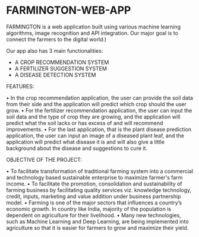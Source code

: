 # FARMINGTON-WEB-APP

FARMINGTON is a web application built using various machine learning algorithms, image recognition and API integration. 
Our major goal is to connect the farmers to the digital world:)

Our app also has 3 main functionalities:

- A CROP RECOMMENDATION SYSTEM
- A FERTILIZER SUGGESTION SYSTEM
- A DISEASE DETECTION SYSTEM



FEATURES:

•	In the crop recommendation application, the user can provide the soil data from their side and the application will predict which crop should the user grow.
•	For the fertilizer recommendation application, the user can input the soil data and the type of crop they are growing, and the application will predict what the soil lacks or has excess of and will recommend improvements.
•	For the last application, that is the plant disease prediction application, the user can input an image of a diseased plant leaf, and the application will predict what disease it is and will also give a little  background about the disease and suggestions to cure it.



OBJECTIVE OF THE PROJECT:

•	To facilitate transformation of traditional farming system into a commercial and technology based sustainable enterprise to maximize farmer's farm income.
•	To facilitate the promotion, consolidation and sustainability of farming business by facilitating quality services viz. knowledge technology, credit, inputs, marketing and value addition under business partnership model.
•	Farming is one of the major sectors that influences a country’s economic growth. In country like India, majority of the population is dependent on agriculture for their livelihood. 
•	Many new technologies, such as Machine Learning and Deep Learning, are being implemented into agriculture so that it is easier for farmers to grow and maximize their yield.


